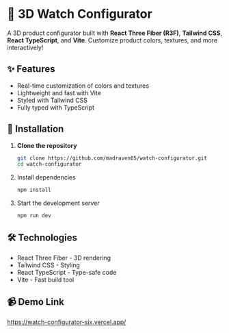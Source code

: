 # 🎨 3D Watch Configurator

A 3D product configurator built with **React Three Fiber (R3F)**, **Tailwind CSS**, **React TypeScript**, and **Vite**. Customize product colors, textures, and more interactively!

## ✨ Features

- Real-time customization of colors and textures
- Lightweight and fast with Vite
- Styled with Tailwind CSS
- Fully typed with TypeScript

## 🚀 Installation

1. **Clone the repository**

   ```bash
   git clone https://github.com/madraven05/watch-configurator.git
   cd watch-configurator
   ```
2. Install dependencies
    ```bash
    npm install
    ```
3. Start the development server
    ```bash
    npm run dev
    ```

## 🛠️ Technologies
- React Three Fiber - 3D rendering
- Tailwind CSS - Styling
- React TypeScript - Type-safe code
- Vite - Fast build tool

## 📹 Demo Link
https://watch-configurator-six.vercel.app/